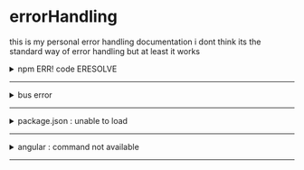 # errorHandling

this is my personal error handling documentation i dont think its the standard way of error handling but at least it works 

<details> 
 <summary> npm ERR! code ERESOLVE </summary>
 error   :

 - npm ERR! code ERESOLVE
- npm ERR! ERESOLVE unable to resolve dependency tree
- npm ERR!
  
- ```temporary sol:  npm i kinde-angular --legacy-peer-deps ```                           

</details>

---
<details>
 
<summary> bus error </summary>

- error
- $ npm run dev / start
- $ [project name][version] dev
- $ next dev
- $ bus error 
 

 - temporary sol : A Bus Error when running npm run dev with Next.js (using Turbopack) usually means there's a low-level issue with memory access.
 - Here’s how to fix it:

Clear npm Cache & Reinstall Dependencies

Corrupted dependencies can cause bus errors.

rm -rf node_modules package-lock.json
npm cache clean --force
npm install
npm run dev

If you’re using Yarn:

rm -rf node_modules yarn.lock
yarn cache clean
yarn install
yarn dev

 Delete & reinstall dependencies (rm -rf node_modules && npm install).

5. Run in Safe Mode (NODE_OPTIONS="--napi-modules").
   

</details>

---

<details>
 
 <summary> package.json : unable to load  </summary>

 
- Error:  Unable to load schema from 'https://json.schemastore.org/package': getaddrinfo EAI_AGAIN .

- solution : reload/restart vs code  
  
</details>

---
<details>
 
 <summary> angular : command not available </summary>

- $ ng serve
 
- Error: This command is not available when running the Angular CLI outside a workspace.

- solution : 
  
</details>

---

